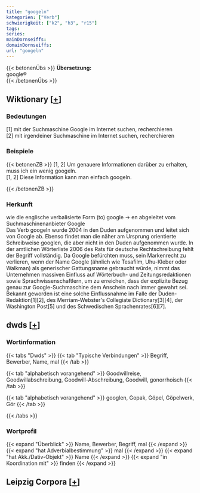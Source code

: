 ```yaml
---
title: "googeln"
kategorien: ["Verb"]
schwierigkeit: ["k2", "h3", "r15"]
tags:
series:
mainDornseiffs:
domainDornseiffs:
url: "googeln"
---
```


{{< betonenÜbs >}}
**Übersetzung:**  
google®  
{{< /betonenÜbs >}}

## Wiktionary [[+](https://de.wiktionary.org/wiki/googeln)]

### Bedeutungen
[1] mit der Suchmaschine Google im Internet suchen, recherchieren  
[2] mit irgendeiner Suchmaschine im Internet suchen, recherchieren  

### Beispiele
{{< betonenZB >}}
[1, 2] Um genauere Informationen darüber zu erhalten, muss ich ein wenig googeln.  
[1, 2] Diese Information kann man einfach googeln.  

{{< /betonenZB >}}
### Herkunft
wie die englische verbalisierte Form (to) google → en abgeleitet vom Suchmaschinenanbieter Google  
Das Verb googeln wurde 2004 in den Duden aufgenommen und leitet sich von Google ab. Ebenso findet man die näher am Ursprung orientierte Schreibweise googlen, die aber nicht in den Duden aufgenommen wurde. In der amtlichen Wörterliste 2006 des Rats für deutsche Rechtschreibung fehlt der Begriff vollständig. Da Google befürchten muss, sein Markenrecht zu verlieren, wenn der Name Google (ähnlich wie Tesafilm, Uhu-Kleber oder Walkman) als generischer Gattungsname gebraucht würde, nimmt das Unternehmen massiven Einfluss auf Wörterbuch- und Zeitungsredaktionen sowie Sprachwissenschaftlern, um zu erreichen, dass der explizite Bezug genau zur Google-Suchmaschine dem Anschein nach immer gewahrt sei. Bekannt geworden ist eine solche Einflussnahme im Falle der Duden-Redaktion[1][2], des Merriam-Webster's Collegiate Dictionary[3][4], der Washington Post[5] und des Schwedischen Sprachenrates[6][7].  



## dwds [[+](https://www.dwds.de/wb/googeln)]

### Wortinformation
{{< tabs "Dwds" >}}
{{< tab "Typische Verbindungen" >}}
Begriff, Bewerber, Name, mal
{{< /tab >}}

{{< tab "alphabetisch vorangehend" >}}
Goodwillreise, Goodwillabschreibung, Goodwill-Abschreibung, Goodwill, gonorrhoisch
{{< /tab >}}

{{< tab "alphabetisch vorangehend" >}}
googlen, Gopak, Göpel, Göpelwerk, Gör
{{< /tab >}}

{{< /tabs >}}

### Wortprofil
{{< expand "Überblick" >}} Name, Bewerber, Begriff, mal {{< /expand >}}
{{< expand "hat Adverbialbestimmung" >}} mal {{< /expand >}}
{{< expand "hat Akk./Dativ-Objekt" >}} Name {{< /expand >}}
{{< expand "in Koordination mit" >}} finden {{< /expand >}}

## Leipzig Corpora [[+](https://corpora.uni-leipzig.de/en/res?word=googeln&corpusId=deu_newscrawl-public_2018)]

